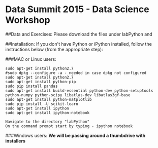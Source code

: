 # Data Summit 2015 - Data Science Workshop

##Data and Exercises:
Please download the files under labPython and 

##Installation:
If you don't have Python or iPython installed, follow the instructions below (from the appropriate step):

###MAC or Linux users:

```
sudo apt-get install python2.7
#sudo dpkg --configure -a - needed in case dpkg not configured
sudo apt-get install python2.7
sudo apt-get install python-pip
sudo pip install pandas
sudo apt-get install build-essential python-dev python-setuptools python-numpy python-scipy libatlas-dev libatlas3gf-base
sudo apt-get install python-matplotlib
sudo pip install -U scikit-learn
sudo apt-get install ipython
sudo apt-get install ipython-notebook

Navigate to the directory "labPython"
On the command prompt start by typing - ipython notebook
```

###Windows users: 
**We will be passing around a thumbdrive with installers**
